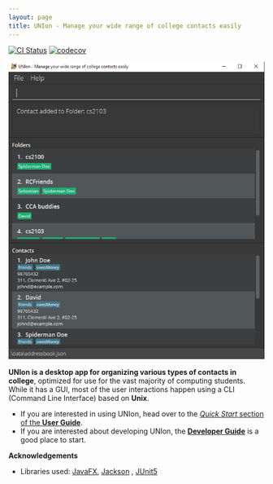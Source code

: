 ```yaml
---
layout: page
title: UNIon - Manage your wide range of college contacts easily
---
```


[![CI Status](https://github.com/se-edu/addressbook-level3/workflows/Java%20CI/badge.svg)](https://github.com/AY2122S1-CS2103-T16-1/tp/actions)
[![codecov](https://codecov.io/gh/AY2122S1-CS2103-T16-1/tp/branch/master/graph/badge.svg?token=JPVK5O2KBO)](https://codecov.io/gh/AY2122S1-CS2103-T16-1/tp)

![Ui](images/Ui.png)

**UNIon is a desktop app for organizing various types of contacts in college**, optimized for use for the vast majority of computing students.
While it has a GUI, most of the user interactions happen using a CLI (Command Line Interface) based on **Unix**.

* If you are interested in using UNIon, head over to the [_Quick Start_ section of the **User
  Guide**](UserGuide.html#quick-start).
* If you are interested about developing UNIon, the [**Developer Guide**](DeveloperGuide.html) is a good place to
  start.

**Acknowledgements**

* Libraries used: [JavaFX](https://openjfx.io/), [Jackson](https://github.com/FasterXML/jackson)
  , [JUnit5](https://github.com/junit-team/junit5)
